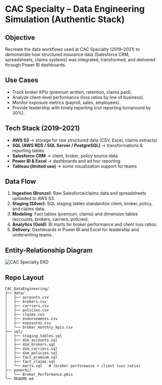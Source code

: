 # CAC Specialty – Data Engineering Simulation (Authentic Stack)

## Objective
Recreate the data workflows used at CAC Specialty (2019–2021) to demonstrate how structured insurance data (Salesforce CRM, spreadsheets, claims systems) was integrated, transformed, and delivered through Power BI dashboards.

## Use Cases
- Track broker KPIs (premium written, retention, claims paid).
- Analyze client-level performance (loss ratios by line of business).
- Monitor exposure metrics (payroll, sales, employees).
- Provide leadership with timely reporting (cut reporting turnaround by 30%).

## Tech Stack (2019–2021)
- **AWS S3** → storage for raw structured data (CSV, Excel, claims extracts)
- **SQL (AWS RDS / SQL Server / PostgreSQL)** → transformations & reporting tables
- **Salesforce CRM** → client, broker, policy source data
- **Power BI & Excel** → dashboards and ad hoc reporting
- **Tableau (limited use)** → some visualization support for teams

## Data Flow
1. **Ingestion (Bronze)**: Raw Salesforce/claims data and spreadsheets uploaded to AWS S3.  
2. **Staging (Silver)**: SQL staging tables standardize client, broker, policy, and claims data.  
3. **Modeling**: Fact tables (premium, claims) and dimension tables (accounts, brokers, carriers, policies).  
4. **Analytics (Gold)**: BI marts for broker performance and client loss ratios.  
5. **Delivery**: Dashboards in Power BI and Excel for leadership and underwriting teams.


## Entity-Relationship Diagram
![CAC Specialty ERD](CAC_ERD.png)

## Repo Layout
```
CAC_DataEngineering/
├── data/                
│   ├── accounts.csv
│   ├── brokers.csv
│   ├── carriers.csv
│   ├── policies.csv
│   ├── claims.csv
│   ├── endorsements.csv
│   ├── exposures.csv
│   └── broker_monthly_kpis.csv
├── sql/                 
│   ├── staging_tables.sql
│   ├── dim_accounts.sql
│   ├── dim_brokers.sql
│   ├── dim_carriers.sql
│   ├── dim_policies.sql
│   ├── fact_premium.sql
│   ├── fact_claims.sql
│   └── marts.sql   # (broker performance + client loss ratio)
├── powerbi/            
│   └── Broker_Performance.pbix
└── README.md
```
